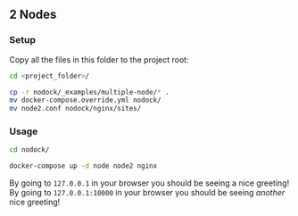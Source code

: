 ## 2 Nodes

### Setup

Copy all the files in this folder to the project root:

```bash
cd <project_folder>/

cp -r nodock/_examples/multiple-node/* .
mv docker-compose.override.yml nodock/
mv node2.conf nodock/nginx/sites/
```

### Usage

```bash
cd nodock/

docker-compose up -d node node2 nginx
```

By going to `127.0.0.1` in your browser you should be seeing a nice greeting! By going to `127.0.0.1:10000` in your browser you should be seeing _another_ nice greeting!